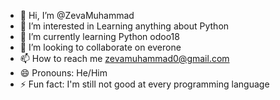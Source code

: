 - 👋 Hi, I’m @ZevaMuhammad
- 👀 I’m interested in Learning anything about Python
- 🌱 I’m currently learning Python odoo18
- 💞️ I’m looking to collaborate on everone
- 📫 How to reach me zevamuhammad0@gmail.com
- 😄 Pronouns: He/Him
- ⚡ Fun fact: I'm still not good at every programming language 

<!---
ZevaMuhammad/ZevaMuhammad is a ✨ special ✨ repository because its `README.md` (this file) appears on your GitHub profile.
You can click the Preview link to take a look at your changes.
--->
